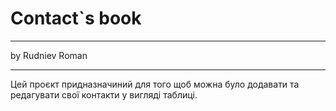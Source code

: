 <h1>Contact`s book</h1>
<hr>
by Rudniev Roman
<hr>
Цей проєкт придназначиний для того щоб можна було додавати та 
редагувати свої контакти у вигляді таблиці.
<br>
